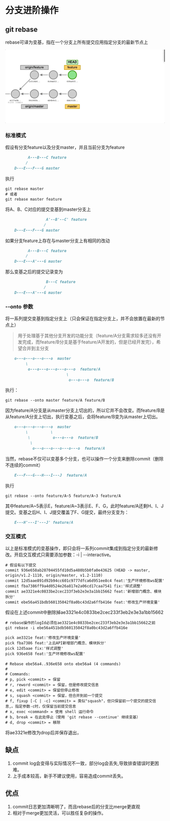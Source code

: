 # 分支进阶操作

## git rebase

rebase可译为变基，指在一个分支上所有提交应用指定分支的最新节点上

![img.png](/imgs/base/git-rebase.gif)

### 标准模式

假设有分支feature以及分支master，并且当前分支为feature

```markdown
          A---B---C feature
         /
    D---E---F---G master
```

执行

```shell
git rebase master
# 或者
git rebase master feature
```

将A、B、C对应的提交变基到master分支上

```markdown
                  A'--B'--C' feature
                 /
    D---E---F---G master
```

如果分支feature上存在与master分支上有相同的改动

```markdown
          A---B---C feature
         /
    D---E---A'---G master
```

那么变基之后的提交记录变为

```markdown
                  B---C feature
                 /
    D---E---A'---G master
```

### --onto 参数

将一系列提交变基到指定分支上（只会保证在指定分支上，并不会放置在最新的节点上）

> 用于处理基于其他分支开发的功能分支（feature/A分支需求较多还没有开发完成，而feature/B分支是基于feature/A开发的，但是已经开发完），希望合并到主分支

```markdown
    o---o---o---o---o  master
         \
          o---o---o---o---o---o  feature/A
                           \
                            o---o---o  feature/B
```

执行：

```shell
git rebase --onto master feature/A feature/B
```

因为feature/A分支是从master分支上切出的，所以它并不会改变。而feature/B是从feature/A分支上切出，执行变基之后，会将feature/B变为从master上切出。

```markdown
    o---o---o---o---o  master
         \          \
          \          o---o---o  feature/B
           \
            o---o---o---o---o---o  feature/A

```

当然，rebase不仅可以变基多个分支，也可以操作一个分支来删除commit（删除不连续的commit）

```markdown
    E---F---G---H---I---J  feature/A
```

执行

```shell
git rebase --onto feature/A~5 feature/A~3 feature/A
```

其中feature/A~5表示E，feature/A~3表示E、F、G，此时feature/A还剩H、I、J提交。变基之后H、I、J提交覆盖了F、G提交，最终分支变为：

```markdown
    E---H'---I'---J' feature/A
```

### 交互模式

以上是标准模式的变基操作，即只会将一系列commit集成到指定分支的最新修改。开启交互模式只需要添加参数：-i | --interactive。

```shell
# 假设有以下提交
commit 936e658ab28704455fd10d5a480b5b0fa0e43625 (HEAD -> master, origin/v1.2-1110, origin/master, v1.2-1110)
commit 12d5aae891d92b94cc601c9777dfca6d951ee8c4 feat:'生产环境修改ws配置'
commit fba7386ff9a4d0524e26a817e2a06cd17caa7541 fix:'样式调整'
commit ae3321e4c0833be2cec233f3eb2e3e3a1bb15662 feat:'新增部门概念、模块拆分'
commit ebe56a451bdb560135042f8a0bc43d2a6ffb416e feat:'修改生产环境变量'
```

假设在上述commit中删除掉ae3321e4c0833be2cec233f3eb2e3e3a1bb15662

```shell
# rebase操作的logId必须在ae3321e4c0833be2cec233f3eb2e3e3a1bb15662之前
git rebase -i ebe56a451bdb560135042f8a0bc43d2a6ffb416e
```

```shell
pick ae3321e feat:'修改生产环境变量'
pick fba7386 feat:'上云API新增部门概念、模块拆分'
pick 12d5aae fix:'样式调整'
pick 936e658 feat:'生产环境修改ws配置'

# Rebase ebe56a4..936e658 onto ebe56a4 (4 commands)
#
# Commands:
# p, pick <commit> = 保留
# r, reword <commit> = 保留，但是修改提交信息
# e, edit <commit> = 保留但停止修改
# s, squash <commit> = 保留，但合并到前一个提交
# f, fixup [-C | -c] <commit> = 类似"squash"，但只保留前一个提交的提交信息,。指定参数-c时，仅保留当前提交信息
# x, exec <command> = 使用 shell 运行命令
# b, break = 在此处停止（使用 'git rebase --continue' 继续变基）
# d, drop <commit> = 移除
```

将ae3321e修改为drop后并保存退出，

## 缺点

1. commit log会变得与实际情况不一致，部分log会丢失,导致排查错误时更困难。
2. 上手成本较高，新手不建议使用，容易造成commit丢失。

## 优点

1. commit日志更加清晰明了，而且rebase后的分支比merge更直观
2. 相对于merge更加灵活，可以胜任复杂的操作。

